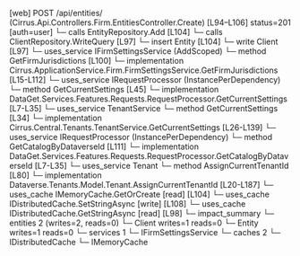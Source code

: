 [web] POST /api/entities/  (Cirrus.Api.Controllers.Firm.EntitiesController.Create)  [L94–L106] status=201 [auth=user]
  └─ calls EntityRepository.Add [L104]
  └─ calls ClientRepository.WriteQuery [L97]
  └─ insert Entity [L104]
  └─ write Client [L97]
  └─ uses_service IFirmSettingsService (AddScoped)
    └─ method GetFirmJurisdictions [L100]
      └─ implementation Cirrus.ApplicationService.Firm.FirmSettingsService.GetFirmJurisdictions [L15-L112]
        └─ uses_service IRequestProcessor (InstancePerDependency)
          └─ method GetCurrentSettings [L45]
            └─ implementation DataGet.Services.Features.Requests.RequestProcessor.GetCurrentSettings [L7-L35]
        └─ uses_service TenantService
          └─ method GetCurrentSettings [L34]
            └─ implementation Cirrus.Central.Tenants.TenantService.GetCurrentSettings [L26-L139]
              └─ uses_service IRequestProcessor (InstancePerDependency)
                └─ method GetCatalogByDataverseId [L111]
                  └─ implementation DataGet.Services.Features.Requests.RequestProcessor.GetCatalogByDataverseId [L7-L35]
              └─ uses_service Tenant
                └─ method AssignCurrentTenantId [L80]
                  └─ implementation Dataverse.Tenants.Model.Tenant.AssignCurrentTenantId [L20-L187]
              └─ uses_cache IMemoryCache.GetOrCreate [read] [L104]
        └─ uses_cache IDistributedCache.SetStringAsync [write] [L108]
        └─ uses_cache IDistributedCache.GetStringAsync [read] [L98]
  └─ impact_summary
    └─ entities 2 (writes=2, reads=0)
      └─ Client writes=1 reads=0
      └─ Entity writes=1 reads=0
    └─ services 1
      └─ IFirmSettingsService
    └─ caches 2
      └─ IDistributedCache
      └─ IMemoryCache

